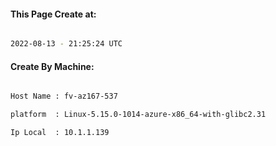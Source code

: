 
   
#### This Page Create at:

```bash

2022-08-13 - 21:25:24 UTC

```

#### Create By Machine:

```bash

Host Name : fv-az167-537

platform  : Linux-5.15.0-1014-azure-x86_64-with-glibc2.31

Ip Local  : 10.1.1.139

```

